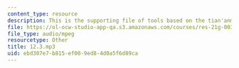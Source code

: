 ```yaml
---
content_type: resource
description: This is the supporting file of tools based on the tian'anmen incident.
file: https://ol-ocw-studio-app-qa.s3.amazonaws.com/courses/res-21g-003-learning-chinese-a-foundation-course-in-mandarin-spring-2011/ebd307e7b815ef009ed84d0a5f6d89ca_12.3.mp3
file_type: audio/mpeg
resourcetype: Other
title: 12.3.mp3
uid: ebd307e7-b815-ef00-9ed8-4d0a5f6d89ca
---
```

